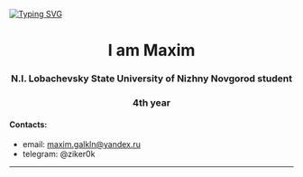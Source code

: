 <a href="https://git.io/typing-svg"><img src="https://readme-typing-svg.herokuapp.com?font=Readex+Pro&size=40&duration=4000&pause=1000&color=FFFFFF&background=000000&center=true&vCenter=true&random=false&width=1000&height=200&lines=We're+the+same.....;The+same+parts+of+something+more....." alt="Typing SVG" /></a>
<h1 align="center">I am Maxim </h1>
<h3 align="center">N.I. Lobachevsky State University of Nizhny Novgorod student</h3>
<h3 align="center">4th year</h3>

#### Contacts:

* email: maxim.galkln@yandex.ru
* telegram: @ziker0k

---
